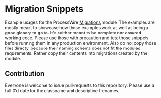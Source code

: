 # Migration Snippets

Example usages for the ProcessWire [Migrations](https://github.com/LostKobrakai/Migrations) module. The examples are mostly meant to showcase how those examples work as well as being a good glosary to go to. It's neither meant to be complete nor assured working code. Please use those with precaution and test those snippets before running them in any production environment. Also do not copy those files directy, because their naming schema does not fit the modules requirements. Rather copy their contents into migrations created by the module.

## Contribution

Everyone is welcome to issue pull-requests to this repository. Please use a full 0'd date for the classname and descriptive filenames.
